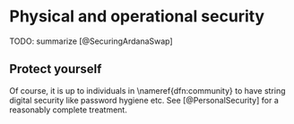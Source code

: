 # Physical and operational security 

TODO: summarize [@SecuringArdanaSwap]

## Protect yourself 

Of course, it is up to individuals in \nameref{dfn:community} to have string digital security like password hygiene etc. See [@PersonalSecurity] for a reasonably complete treatment. 
